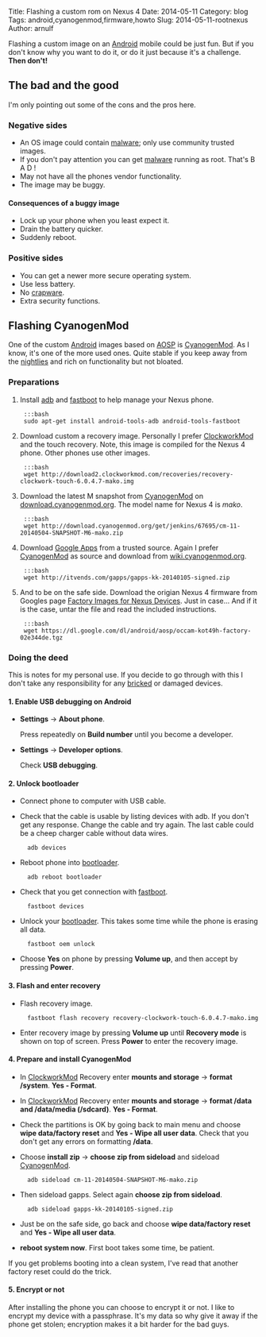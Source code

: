 Title: Flashing a custom rom on Nexus 4
Date: 2014-05-11
Category: blog
Tags: android,cyanogenmod,firmware,howto
Slug: 2014-05-11-rootnexus
Author: arnulf

Flashing a custom image on an [Android] mobile could be just fun. But if you don't know why you want to do it, or do it just because it's a challenge. **Then don't!** 

## The bad and the good

I'm only pointing out some of the cons and the pros here.

### Negative sides 

* An OS image could contain [malware]; only use community trusted images.
* If you don't pay attention you can get [malware] running as root. That's B A D !
* May not have all the phones vendor functionality. 
* The image may be buggy.

#### Consequences of a buggy image

* Lock up your phone when you least expect it.
* Drain the battery quicker. 
* Suddenly reboot.

### Positive sides 

* You can get a newer more secure operating system.
* Use less battery.
* No [crapware].
* Extra security functions.

## Flashing CyanogenMod

One of the custom [Android] images based on [AOSP] is [CyanogenMod]. As I know, it's one of the more used ones. Quite stable if you keep away from the [nightlies] and rich on functionality but not bloated.

### Preparations 

1. Install [adb] and [fastboot] to help manage your Nexus phone.

        :::bash
        sudo apt-get install android-tools-adb android-tools-fastboot

2. Download custom a recovery image. Personally I prefer [ClockworkMod] and the touch recovery. Note, this image is compiled for the Nexus 4 phone. Other phones use other images.
    
        :::bash
        wget http://download2.clockworkmod.com/recoveries/recovery-clockwork-touch-6.0.4.7-mako.img

3. Download the latest M snapshot from [CyanogenMod] on [download.cyanogenmod.org](http://download.cyanogenmod.org). The model name for Nexus 4 is *mako*.

        :::bash
        wget http://download.cyanogenmod.org/get/jenkins/67695/cm-11-20140504-SNAPSHOT-M6-mako.zip

4. Download [Google Apps] from a trusted source. Again I prefer [CyanogenMod] as source and download from [wiki.cyanogenmod.org](http://wiki.cyanogenmod.org/w/Google_Apps#Downloads).
    
        :::bash
        wget http://itvends.com/gapps/gapps-kk-20140105-signed.zip

5. And to be on the safe side. Download the origian Nexus 4 firmware from Googles page [Factory Images for Nexus Devices](https://developers.google.com/android/nexus/images). Just in case... And if it is the case, untar the file and read the included instructions.

        :::bash
        wget https://dl.google.com/dl/android/aosp/occam-kot49h-factory-02e344de.tgz

### Doing the deed

This is notes for my personal use. If you decide to go through with this I don't take any responsibility for any [bricked] or damaged devices. 

#### 1. Enable USB debugging on Android

* **Settings** → **About phone**. 

    Press repeatedly on **Build number** until you become a developer.
    
* **Settings** → **Developer options**. 

    Check **USB debugging**.
    
#### 2. Unlock bootloader

* Connect phone to computer with USB cable.

* Check that the cable is usable by listing devices with adb. If you don't get any response. Change the cable and try again. The last cable could be a cheep charger cable without data wires.

        adb devices

* Reboot phone into [bootloader].

        adb reboot bootloader
        
* Check that you get connection with [fastboot].

        fastboot devices

* Unlock your [bootloader]. This takes some time while the phone is erasing all data.

        fastboot oem unlock
        
* Choose **Yes** on phone by pressing **Volume up**, and then accept by pressing **Power**.

#### 3. Flash and enter recovery

* Flash recovery image.

        fastboot flash recovery recovery-clockwork-touch-6.0.4.7-mako.img

* Enter recovery image by pressing **Volume up** until **Recovery mode** is shown on top of screen. Press **Power** to enter the recovery image.

#### 4. Prepare and install CyanogenMod

* In [ClockworkMod] Recovery enter **mounts and storage** → **format /system**. **Yes - Format**.

* In [ClockworkMod] Recovery enter **mounts and storage** → **format /data and /data/media (/sdcard)**. **Yes - Format**.

* Check the partitions is OK by going back to main menu and choose **wipe data/factory reset** and **Yes - Wipe all user data**. Check that you don't get any errors on formatting **/data**.

* Choose **install zip** → **choose zip from sideload** and sideload [CyanogenMod].

        adb sideload cm-11-20140504-SNAPSHOT-M6-mako.zip
        
* Then sideload gapps. Select again **choose zip from sideload**.

        adb sideload gapps-kk-20140105-signed.zip
        
* Just be on the safe side, go back and choose **wipe data/factory reset** and **Yes - Wipe all user data**.

* **reboot system now**. First boot takes some time, be patient. 

If you get problems booting into a clean system, I've read that another factory reset could do the trick. 

#### 5. Encrypt or not

After installing the phone you can choose to encrypt it or not. I like to encrypt my device with a passphrase. It's my data so why give it away if the phone get stolen; encryption makes it a bit harder for the bad guys.

[bootloader]: https://en.wikipedia.org/wiki/Bootloader "Booting"
[bricked]: https://en.wikipedia.org/wiki/Bricked "Bricked"
[Google Apps]: https://en.wikipedia.org/wiki/Google_apps
[ClockworkMod]: http://www.clockworkmod.com
[malware]: https://en.wikipedia.org/wiki/Malware "Malware"
[Android]: https://en.wikipedia.org/wiki/Android_%28operating_system%29 "Android operating system"
[crapware]: https://en.wikipedia.org/wiki/Crapware "Pre-installed software"
[AOSP]: https://source.android.com "Android Open Source Project"
[Cyanogenmod]: http://www.cyanogenmod.org 
[nightlies]: https://en.wikipedia.org/wiki/Nightlies "Neutral build"
[adb]: https://developer.android.com/tools/help/adb.html "Android Debug Bridge"
[fastboot]: https://en.wikipedia.org/wiki/Android_software_development#Fastboot "Fastboot"


